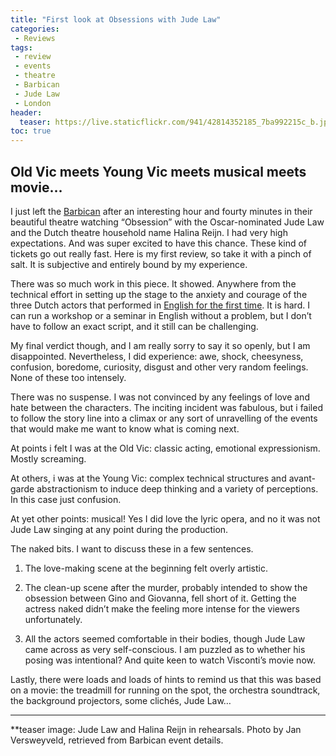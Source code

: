 ```yaml
---
title: "First look at Obsessions with Jude Law"
categories:
 - Reviews
tags:
 - review
 - events
 - theatre
 - Barbican
 - Jude Law
 - London
header:
  teaser: https://live.staticflickr.com/941/42814352185_7ba992215c_b.jpg
toc: true
---   
```


## Old Vic meets Young Vic meets musical meets movie…

I just left the [Barbican](http://www.barbican.org.uk/theatre/event-detail.asp?ID=19729) after an interesting hour and fourty minutes in their beautiful theatre watching “Obsession” with the Oscar-nominated Jude Law and the Dutch theatre household name Halina Reijn. I had very high expectations. And was super excited to have this chance. These kind of tickets go out really fast. Here is my first review, so take it with a pinch of salt. It is subjective and entirely bound by my experience.

There was so much work in this piece. It showed. Anywhere from the technical effort in setting up the stage to the anxiety and courage of the three Dutch actors that performed in [English for the first time](https://www.theguardian.com/stage/2017/apr/16/halina-reijn-obsession-jude-law-ivo-van-hove#img-2). It is hard. I can run a workshop or a seminar in English without a problem, but I don’t have to follow an exact script, and it still can be challenging.

My final verdict though, and I am really sorry to say it so openly, but I am disappointed. Nevertheless, I did experience: awe, shock, cheesyness, confusion, boredome, curiosity, disgust and other very random feelings. None of these too intensely.

There was no suspense. I was not convinced by any feelings of love and hate between the characters. The inciting incident was fabulous, but i failed to follow the story line into a climax or any sort of unravelling of the events that would make me want to know what is coming next.

At points i felt I was at the Old Vic: classic acting, emotional expressionism. Mostly screaming.

At others, i was at the Young Vic: complex technical structures and avant-garde abstractionism to induce deep thinking and a variety of perceptions. In this case just confusion.

At yet other points: musical! Yes I did love the lyric opera, and no it was not Jude Law singing at any point during the production.

The naked bits. I want to discuss these in a few sentences.

1. The love-making scene at the beginning felt overly artistic.

2. The clean-up scene after the murder, probably intended to show the obsession between Gino and Giovanna, fell short of it. Getting the actress naked didn’t make the feeling more intense for the viewers unfortunately.

3. All the actors seemed comfortable in their bodies, though Jude Law came across as very self-conscious. I am puzzled as to whether his posing was intentional? And quite keen to watch Visconti’s movie now.

Lastly, there were loads and loads of hints to remind us that this was based on a movie: the treadmill for running on the spot, the orchestra soundtrack, the background projectors, some clichés, Jude Law…

****

**teaser image: Jude Law and Halina Reijn in rehearsals. Photo by Jan Versweyveld, retrieved from Barbican event details.